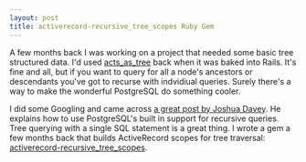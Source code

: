 ```yaml
---
layout: post
title: activerecord-recursive_tree_scopes Ruby Gem
---
```


A few months back I was working on a project that needed some basic tree structured data. I'd used [acts_as_tree](https://github.com/rails/acts_as_tree) back when it was baked into Rails. It's fine and all, but if you want to query for all a node's ancestors or descendants you've got to recurse with indvidiual queries. Surely there's a way to make the wonderful PostgreSQL do something cooler.

I did some Googling and came across [a great post by Joshua Davey](http://hashrocket.com/blog/posts/recursive-sql-in-activerecord). He explains how to use PostgreSQL's built in support for recursive queries. Tree querying with a single SQL statement is a great thing. I wrote a gem a few months back that builds ActiveRecord scopes for tree traversal: [activerecord-recursive_tree_scopes](https://github.com/jwulff/activerecord-recursive_tree_scopes). 
